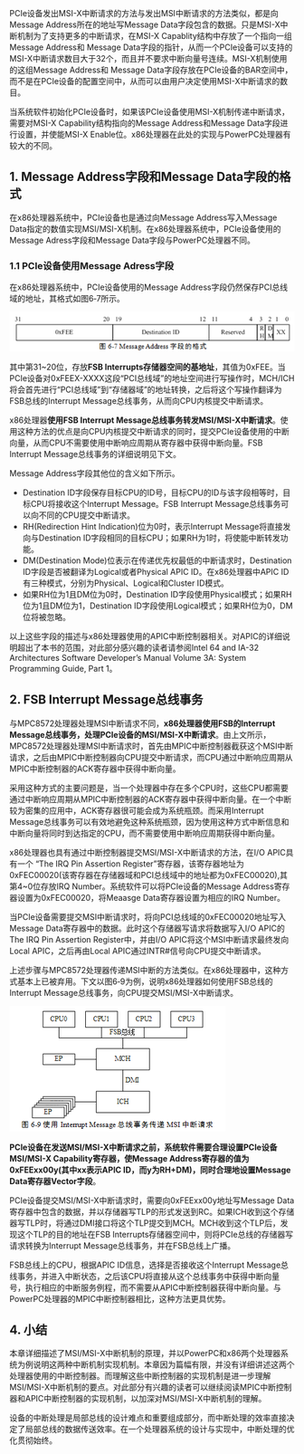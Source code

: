 PCIe设备发出MSI-X中断请求的方法与发出MSI中断请求的方法类似，都是向Message Address所在的地址写Message Data字段包含的数据。只是MSI-X中断机制为了支持更多的中断请求，在MSI-X Capablity结构中存放了一个指向一组Message Address和 Message Data字段的指针，从而一个PCIe设备可以支持的MSI-X中断请求数目大于32个，而且并不要求中断向量号连续。MSI-X机制使用的这组Message Address和 Message Data字段存放在PCIe设备的BAR空间中，而不是在PCIe设备的配置空间中，从而可以由用户决定使用MSI-X中断请求的数目。

当系统软件初始化PCIe设备时，如果该PCIe设备使用MSI-X机制传递中断请求，需要对MSI-X Capability结构指向的Message Address和Message Data字段进行设置，并使能MSI-X Enable位。x86处理器在此处的实现与PowerPC处理器有较大的不同。

## 1. Message Address字段和Message Data字段的格式

在x86处理器系统中，PCIe设备也是通过向Message Address写入Message Data指定的数值实现MSI/MSI-X机制。在x86处理器系统中，PCIe设备使用的Message Adress字段和Message Data字段与PowerPC处理器不同。

### 1.1 PCIe设备使用Message Adress字段

在x86处理器系统中，PCIe设备使用的Message Address字段仍然保存PCI总线域的地址，其格式如图6‑7所示。

![config](images/7.png)

其中第31\~20位，存放**FSB Interrupts存储器空间的基地址**，其值为0xFEE。当PCIe设备对0xFEEX-XXXX这段“PCI总线域”的地址空间进行写操作时，MCH/ICH将会首先进行“PCI总线域”到“存储器域”的地址转换，之后将这个写操作翻译为FSB总线的Interrupt Message总线事务，从而向CPU内核提交中断请求。

x86处理器**使用FSB Interrupt Message总线事务转发MSI/MSI-X中断请求**。使用这种方法的优点是向CPU内核提交中断请求的同时，提交PCIe设备使用的中断向量，从而CPU不需要使用中断响应周期从寄存器中获得中断向量。FSB Interrupt Message总线事务的详细说明见下文。

Message Address字段其他位的含义如下所示。

- Destination ID字段保存目标CPU的ID号，目标CPU的ID与该字段相等时，目标CPU将接收这个Interrupt Message。FSB Interrupt Message总线事务可以向不同的CPU提交中断请求。
- RH(Redirection Hint Indication)位为0时，表示Interrupt Message将直接发向与Destination ID字段相同的目标CPU；如果RH为1时，将使能中断转发功能。
- DM(Destination Mode)位表示在传递优先权最低的中断请求时，Destination ID字段是否被翻译为Logical或者Physical APIC ID。在x86处理器中APIC ID有三种模式，分别为Physical、Logical和Cluster ID模式。
- 如果RH位为1且DM位为0时，Destination ID字段使用Physical模式；如果RH位为1且DM位为1，Destination ID字段使用Logical模式；如果RH位为0，DM位将被忽略。

以上这些字段的描述与x86处理器使用的APIC中断控制器相关。对APIC的详细说明超出了本书的范围，对此部分感兴趣的读者请参阅Intel 64 and IA-32 Architectures Software Developer’s Manual Volume 3A: System Programming Guide, Part 1。

## 2. FSB Interrupt Message总线事务

与MPC8572处理器处理MSI中断请求不同，**x86处理器使用FSB的Interrupt Message总线事务，处理PCIe设备的MSI/MSI-X中断请求**。由上文所示，MPC8572处理器处理MSI中断请求时，首先由MPIC中断控制器截获这个MSI中断请求，之后由MPIC中断控制器向CPU提交中断请求，而CPU通过中断响应周期从MPIC中断控制器的ACK寄存器中获得中断向量。

采用这种方式的主要问题是，当一个处理器中存在多个CPU时，这些CPU都需要通过中断响应周期从MPIC中断控制器的ACK寄存器中获得中断向量。在一个中断较为密集的应用中，ACK寄存器很可能会成为系统瓶颈。而采用Interrupt Message总线事务可以有效地避免这种系统瓶颈，因为使用这种方式中断信息和中断向量将同时到达指定的CPU，而不需要使用中断响应周期获得中断向量。

x86处理器也具有通过中断控制器提交MSI/MSI-X中断请求的方法，在I/O APIC具有一个 “The IRQ Pin Assertion Register”寄存器，该寄存器地址为0xFEC00020(该寄存器在存储器域和PCI总线域中的地址都为0xFEC00020),其第4~0位存放IRQ Number。系统软件可以将PCIe设备的Message Address寄存器设置为0xFEC00020，将Meaasge Data寄存器设置为相应的IRQ Number。

当PCIe设备需要提交MSI中断请求时，将向PCI总线域的0xFEC00020地址写入Message Data寄存器中的数据。此时这个存储器写请求将数据写入I/O APIC的The IRQ Pin Assertion Register中，并由I/O APIC将这个MSI中断请求最终发向Local APIC，之后再由Local APIC通过INTR#信号向CPU提交中断请求。

上述步骤与MPC8572处理器传递MSI中断的方法类似。在x86处理器中，这种方式基本上已被弃用。下文以图6‑9为例，说明x86处理器如何使用FSB总线的Interrupt Message总线事务，向CPU提交MSI/MSI-X中断请求。

![config](images/8.png)

**PCIe设备在发送MSI/MSI-X中断请求之前，系统软件需要合理设置PCIe设备MSI/MSI-X Capability寄存器，使Message Address寄存器的值为0xFEExx00y(其中xx表示APIC ID，而y为RH+DM)，同时合理地设置Message Data寄存器Vector字段**。

PCIe设备提交MSI/MSI-X中断请求时，需要向0xFEExx00y地址写Message Data寄存器中包含的数据，并以存储器写TLP的形式发送到RC。如果ICH收到这个存储器写TLP时，将通过DMI接口将这个TLP提交到MCH。MCH收到这个TLP后，发现这个TLP的目的地址在FSB Interrupts存储器空间中，则将PCIe总线的存储器写请求转换为Interrupt Message总线事务，并在FSB总线上广播。

FSB总线上的CPU，根据APIC ID信息，选择是否接收这个Interrupt Message总线事务，并进入中断状态，之后该CPU将直接从这个总线事务中获得中断向量号，执行相应的中断服务例程，而不需要从APIC中断控制器获得中断向量。与PowerPC处理器的MPIC中断控制器相比，这种方法更具优势。

## 4. 小结

本章详细描述了MSI/MSI-X中断机制的原理，并以PowerPC和x86两个处理器系统为例说明这两种中断机制实现机制。本章因为篇幅有限，并没有详细讲述这两个处理器使用的中断控制器。而理解这些中断控制器的实现机制是进一步理解MSI/MSI-X中断机制的要点。对此部分有兴趣的读者可以继续阅读MPIC中断控制器和APIC中断控制器的实现机制，以加深对MSI/MSI-X中断机制的理解。

设备的中断处理是局部总线的设计难点和重要组成部分，而中断处理的效率直接决定了局部总线的数据传送效率。在一个处理器系统的设计与实现中，中断处理的优化贯彻始终。